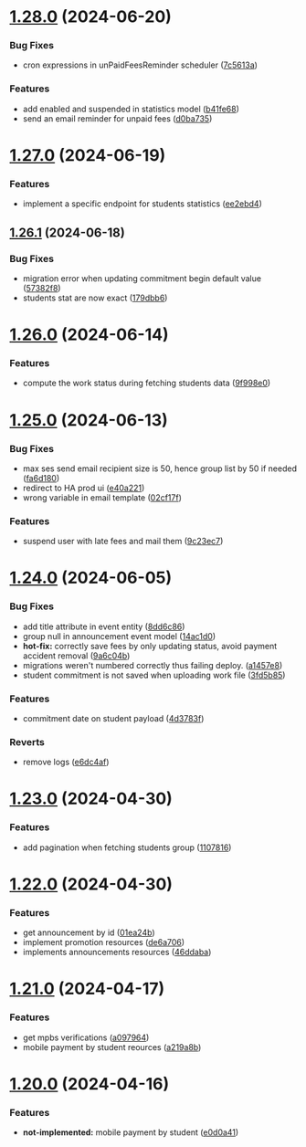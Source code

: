 # [1.28.0](https://github.com/hei-school/hei-admin-api/compare/v1.27.0...v1.28.0) (2024-06-20)


### Bug Fixes

* cron expressions in unPaidFeesReminder scheduler ([7c5613a](https://github.com/hei-school/hei-admin-api/commit/7c5613a8a8990dbb513fff493366a7befdf2cf70))


### Features

* add enabled and suspended in statistics model  ([b41fe68](https://github.com/hei-school/hei-admin-api/commit/b41fe68c762d371c29a42adf795a36ba6d129596))
* send an email reminder for unpaid fees ([d0ba735](https://github.com/hei-school/hei-admin-api/commit/d0ba735007750bc4d25e082706f03739537fe028))



# [1.27.0](https://github.com/hei-school/hei-admin-api/compare/v1.26.1...v1.27.0) (2024-06-19)


### Features

* implement a specific endpoint for students statistics ([ee2ebd4](https://github.com/hei-school/hei-admin-api/commit/ee2ebd4cc85ed79ce906840c73cde8be593a1298))



## [1.26.1](https://github.com/hei-school/hei-admin-api/compare/v1.26.0...v1.26.1) (2024-06-18)


### Bug Fixes

* migration error when updating commitment begin default value  ([57382f8](https://github.com/hei-school/hei-admin-api/commit/57382f8589f4a7b7d5a30a5edf0da8f27da70689))
* students stat are now exact ([179dbb6](https://github.com/hei-school/hei-admin-api/commit/179dbb6c9b5f60f27f8c6b6023cd9a09e5d073ef))



# [1.26.0](https://github.com/hei-school/hei-admin-api/compare/v1.25.0...v1.26.0) (2024-06-14)


### Features

* compute the work status during fetching students data  ([9f998e0](https://github.com/hei-school/hei-admin-api/commit/9f998e040d670bc843bfe7aaf4edd99f82bf6fbb))



# [1.25.0](https://github.com/hei-school/hei-admin-api/compare/v1.24.0...v1.25.0) (2024-06-13)


### Bug Fixes

* max ses send email recipient size is 50, hence group list by 50 if needed ([fa6d180](https://github.com/hei-school/hei-admin-api/commit/fa6d180ec3f33de1b6ac5a321b62c11db55c41b8))
* redirect to HA prod ui ([e40a221](https://github.com/hei-school/hei-admin-api/commit/e40a2213cea0e675fd3c94012f11f0d1c810669c))
* wrong variable in email template ([02cf17f](https://github.com/hei-school/hei-admin-api/commit/02cf17f25f30986098321e7c002a1431d8fc019f))


### Features

* suspend user with late fees and mail them ([9c23ec7](https://github.com/hei-school/hei-admin-api/commit/9c23ec7772c7ebdfad5c4f2a90d7ab6de021ef0e))



# [1.24.0](https://github.com/hei-school/hei-admin-api/compare/v1.23.0...v1.24.0) (2024-06-05)


### Bug Fixes

* add title attribute in event entity ([8dd6c86](https://github.com/hei-school/hei-admin-api/commit/8dd6c865800acfa12a72996ac47ffb200388cb69))
* group null in announcement event model ([14ac1d0](https://github.com/hei-school/hei-admin-api/commit/14ac1d0e1e1d2656c6dd052108de9805a2a80834))
* **hot-fix:**  correctly save fees by only updating status, avoid payment accident removal ([9a6c04b](https://github.com/hei-school/hei-admin-api/commit/9a6c04bd7ad0621a35183c75d3525f71f940cbb2))
* migrations weren't numbered correctly thus failing deploy. ([a1457e8](https://github.com/hei-school/hei-admin-api/commit/a1457e89662ea0350c07d85f4ff1b904551aa111))
* student commitment is not saved when uploading work file  ([3fd5b85](https://github.com/hei-school/hei-admin-api/commit/3fd5b85a7245ad0022c89530a0132f0e351bc0cb))


### Features

* commitment date on student payload  ([4d3783f](https://github.com/hei-school/hei-admin-api/commit/4d3783f3a2bbadc5f6f637d7e13264362d888d3b))


### Reverts

* remove logs ([e6dc4af](https://github.com/hei-school/hei-admin-api/commit/e6dc4af21385afd4292b831a3c6cd6c321e2beb9))



# [1.23.0](https://github.com/hei-school/hei-admin-api/compare/v1.22.0...v1.23.0) (2024-04-30)


### Features

* add pagination when fetching students group  ([1107816](https://github.com/hei-school/hei-admin-api/commit/1107816ce4d196a70982cc6c579f9c1b3a119e8d))



# [1.22.0](https://github.com/hei-school/hei-admin-api/compare/v1.21.0...v1.22.0) (2024-04-30)


### Features

* get announcement by id ([01ea24b](https://github.com/hei-school/hei-admin-api/commit/01ea24bffafbc6019fa5ef5b98dda9a43f34e3b3))
* implement promotion resources ([de6a706](https://github.com/hei-school/hei-admin-api/commit/de6a706098b70f1031ca82e8c66bc5747e2db43f))
* implements announcements resources ([46ddaba](https://github.com/hei-school/hei-admin-api/commit/46ddaba53ae599096c2c6601b696bb37de1705d2))



# [1.21.0](https://github.com/hei-school/hei-admin-api/compare/v1.20.0...v1.21.0) (2024-04-17)


### Features

* get mpbs verifications ([a097964](https://github.com/hei-school/hei-admin-api/commit/a0979649e38667e31b0f27eb0cb6fc13658d3e19))
* mobile payment by student reources  ([a219a8b](https://github.com/hei-school/hei-admin-api/commit/a219a8bc8f52665f90f470fdb74a88cb57284a2d))



# [1.20.0](https://github.com/hei-school/hei-admin-api/compare/v1.19.0...v1.20.0) (2024-04-16)


### Features

* **not-implemented:** mobile payment by student  ([e0d0a41](https://github.com/hei-school/hei-admin-api/commit/e0d0a41257af7da7bb716d5dae7c4b9875a40757))



